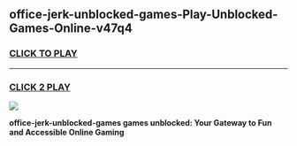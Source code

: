 
## office-jerk-unblocked-games-Play-Unblocked-Games-Online-v47q4
<h3>
<a href="https://premium76.site?title=office-jerk-unblocked-games&ref=25A">CLICK TO PLAY</a></h3>
<hr>

<h3>
<a href="https://premium76.site?title=office-jerk-unblocked-games&ref=25A">CLICK 2 PLAY</a>
  
</h3>

<a href="https://premium76.site?title=office-jerk-unblocked-games&ref=25A"><img src="https://clearcache.store/games.png"></a>


**office-jerk-unblocked-games games unblocked: Your Gateway to Fun and Accessible Online Gaming**
